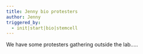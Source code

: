 ```yaml
---
title: Jenny bio protesters
author: Jenny
triggered_by:
  - init|start|bio|stemcell
---
```

We have some protesters gathering outside the lab.....
